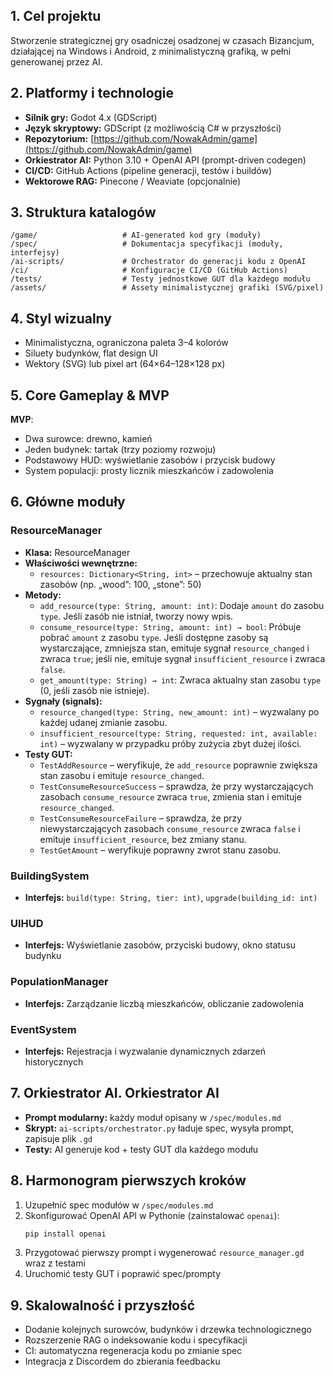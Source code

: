 ## 1. Cel projektu

Stworzenie strategicznej gry osadniczej osadzonej w czasach Bizancjum, działającej na Windows i Android, z minimalistyczną grafiką, w pełni generowanej przez AI.

## 2. Platformy i technologie

- **Silnik gry:** Godot 4.x (GDScript)
- **Język skryptowy:** GDScript (z możliwością C# w przyszłości)
- **Repozytorium:** [https://github.com/NowakAdmin/game](https://github.com/NowakAdmin/game)
- **Orkiestrator AI:** Python 3.10 + OpenAI API (prompt-driven codegen)
- **CI/CD:** GitHub Actions (pipeline generacji, testów i buildów)
- **Wektorowe RAG:** Pinecone / Weaviate (opcjonalnie)

## 3. Struktura katalogów

```
/game/                   # AI-generated kod gry (moduły)
/spec/                   # Dokumentacja specyfikacji (moduły, interfejsy)
/ai-scripts/             # Orchestrator do generacji kodu z OpenAI
/ci/                     # Konfiguracje CI/CD (GitHub Actions)
/tests/                  # Testy jednostkowe GUT dla każdego modułu
/assets/                 # Assety minimalistycznej grafiki (SVG/pixel)
```

## 4. Styl wizualny

- Minimalistyczna, ograniczona paleta 3–4 kolorów
- Siluety budynków, flat design UI
- Wektory (SVG) lub pixel art (64×64–128×128 px)

## 5. Core Gameplay & MVP

**MVP**:

- Dwa surowce: drewno, kamień
- Jeden budynek: tartak (trzy poziomy rozwoju)
- Podstawowy HUD: wyświetlanie zasobów i przycisk budowy
- System populacji: prosty licznik mieszkańców i zadowolenia

## 6. Główne moduły

### ResourceManager

- **Klasa:** ResourceManager
- **Właściwości wewnętrzne:**
  - `resources: Dictionary<String, int>` – przechowuje aktualny stan zasobów (np. „wood”: 100, „stone”: 50)
- **Metody:**
  - `add_resource(type: String, amount: int)`: Dodaje `amount` do zasobu `type`. Jeśli zasób nie istniał, tworzy nowy wpis.
  - `consume_resource(type: String, amount: int) → bool`: Próbuje pobrać `amount` z zasobu `type`. Jeśli dostępne zasoby są wystarczające, zmniejsza stan, emituje sygnał `resource_changed` i zwraca `true`; jeśli nie, emituje sygnał `insufficient_resource` i zwraca `false`.
  - `get_amount(type: String) → int`: Zwraca aktualny stan zasobu `type` (0, jeśli zasób nie istnieje).
- **Sygnały (signals):**
  - `resource_changed(type: String, new_amount: int)` – wyzwalany po każdej udanej zmianie zasobu.
  - `insufficient_resource(type: String, requested: int, available: int)` – wyzwalany w przypadku próby zużycia zbyt dużej ilości.
- **Testy GUT:**
  - `TestAddResource` – weryfikuje, że `add_resource` poprawnie zwiększa stan zasobu i emituje `resource_changed`.
  - `TestConsumeResourceSuccess` – sprawdza, że przy wystarczających zasobach `consume_resource` zwraca `true`, zmienia stan i emituje `resource_changed`.
  - `TestConsumeResourceFailure` – sprawdza, że przy niewystarczających zasobach `consume_resource` zwraca `false` i emituje `insufficient_resource`, bez zmiany stanu.
  - `TestGetAmount` – weryfikuje poprawny zwrot stanu zasobu.

### BuildingSystem

- **Interfejs:** `build(type: String, tier: int)`, `upgrade(building_id: int)`

### UIHUD

- **Interfejs:** Wyświetlanie zasobów, przyciski budowy, okno statusu budynku

### PopulationManager

- **Interfejs:** Zarządzanie liczbą mieszkańców, obliczanie zadowolenia

### EventSystem

- **Interfejs:** Rejestracja i wyzwalanie dynamicznych zdarzeń historycznych

## 7. Orkiestrator AI. Orkiestrator AI

- **Prompt modularny:** każdy moduł opisany w `/spec/modules.md`
- **Skrypt:** `ai-scripts/orchestrator.py` ładuje spec, wysyła prompt, zapisuje plik `.gd`
- **Testy:** AI generuje kod + testy GUT dla każdego modułu

## 8. Harmonogram pierwszych kroków

1. Uzupełnić spec modułów w `/spec/modules.md`
2. Skonfigurować OpenAI API w Pythonie (zainstalować `openai`):
   ```bash
   pip install openai
   ```
3. Przygotować pierwszy prompt i wygenerować `resource_manager.gd` wraz z testami
4. Uruchomić testy GUT i poprawić spec/prompty

## 9. Skalowalność i przyszłość

- Dodanie kolejnych surowców, budynków i drzewka technologicznego
- Rozszerzenie RAG o indeksowanie kodu i specyfikacji
- CI: automatyczna regeneracja kodu po zmianie spec
- Integracja z Discordem do zbierania feedbacku



